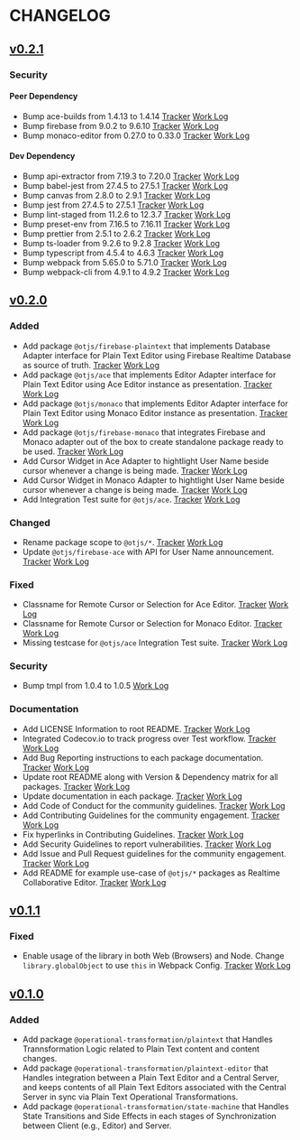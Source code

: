 # CHANGELOG

<!--
Read this section if it's your first time writing changelog, if not read anyway.

Guidelines:
- Don't dump commit log diffs as changelogs. Bad idea, it is.
- Changelogs are for humans, not machines.
- There should be an entry for every single version.
- The same types of changes should be grouped.
- the latest version comes first.

Tags:
- Added: for new features.
- Changed: for changes in existing functionality.
- Deprecated: for soon-to-be removed features.
- Removed: for now removed features.
- Fixed: for any bug fixes.
- Security: in case of vulnerabilities.
- Documentation: in case of documentation update.

Good to have: commit or PR links.

-->

## [v0.2.1](https://github.com/Progyan1997/Operational-Transformation/tree/v0.2.1)

### Security

#### Peer Dependency

- Bump ace-builds from 1.4.13 to 1.4.14 [Tracker](https://github.com/Progyan1997/Operational-Transformation/issues/101) [Work Log](https://github.com/Progyan1997/Operational-Transformation/pull/102)
- Bump firebase from 9.0.2 to 9.6.10 [Tracker](https://github.com/Progyan1997/Operational-Transformation/issues/101) [Work Log](https://github.com/Progyan1997/Operational-Transformation/pull/102)
- Bump monaco-editor from 0.27.0 to 0.33.0 [Tracker](https://github.com/Progyan1997/Operational-Transformation/issues/101) [Work Log](https://github.com/Progyan1997/Operational-Transformation/pull/102)

#### Dev Dependency

- Bump api-extractor from 7.19.3 to 7.20.0 [Tracker](https://github.com/Progyan1997/Operational-Transformation/issues/101) [Work Log](https://github.com/Progyan1997/Operational-Transformation/pull/102)
- Bump babel-jest from 27.4.5 to 27.5.1 [Tracker](https://github.com/Progyan1997/Operational-Transformation/issues/101) [Work Log](https://github.com/Progyan1997/Operational-Transformation/pull/102)
- Bump canvas from 2.8.0 to 2.9.1 [Tracker](https://github.com/Progyan1997/Operational-Transformation/issues/101) [Work Log](https://github.com/Progyan1997/Operational-Transformation/pull/102)
- Bump jest from 27.4.5 to 27.5.1 [Tracker](https://github.com/Progyan1997/Operational-Transformation/issues/101) [Work Log](https://github.com/Progyan1997/Operational-Transformation/pull/102)
- Bump lint-staged from 11.2.6 to 12.3.7 [Tracker](https://github.com/Progyan1997/Operational-Transformation/issues/101) [Work Log](https://github.com/Progyan1997/Operational-Transformation/pull/102)
- Bump preset-env from 7.16.5 to 7.16.11 [Tracker](https://github.com/Progyan1997/Operational-Transformation/issues/101) [Work Log](https://github.com/Progyan1997/Operational-Transformation/pull/102)
- Bump prettier from 2.5.1 to 2.6.2 [Tracker](https://github.com/Progyan1997/Operational-Transformation/issues/101) [Work Log](https://github.com/Progyan1997/Operational-Transformation/pull/102)
- Bump ts-loader from 9.2.6 to 9.2.8 [Tracker](https://github.com/Progyan1997/Operational-Transformation/issues/101) [Work Log](https://github.com/Progyan1997/Operational-Transformation/pull/102)
- Bump typescript from 4.5.4 to 4.6.3 [Tracker](https://github.com/Progyan1997/Operational-Transformation/issues/101) [Work Log](https://github.com/Progyan1997/Operational-Transformation/pull/102)
- Bump webpack from 5.65.0 to 5.71.0 [Tracker](https://github.com/Progyan1997/Operational-Transformation/issues/101) [Work Log](https://github.com/Progyan1997/Operational-Transformation/pull/102)
- Bump webpack-cli from 4.9.1 to 4.9.2 [Tracker](https://github.com/Progyan1997/Operational-Transformation/issues/101) [Work Log](https://github.com/Progyan1997/Operational-Transformation/pull/102)

## [v0.2.0](https://github.com/Progyan1997/Operational-Transformation/tree/v0.2.0)

### Added

- Add package `@otjs/firebase-plaintext` that implements Database Adapter interface for Plain Text Editor using Firebase Realtime Database as source of truth. [Tracker](https://github.com/Progyan1997/Operational-Transformation/issues/5) [Work Log](https://github.com/Progyan1997/Operational-Transformation/pull/23)
- Add package `@otjs/ace` that implements Editor Adapter interface for Plain Text Editor using Ace Editor instance as presentation. [Tracker](https://github.com/Progyan1997/Operational-Transformation/issues/46) [Work Log](https://github.com/Progyan1997/Operational-Transformation/pull/59)
- Add package `@otjs/monaco` that implements Editor Adapter interface for Plain Text Editor using Monaco Editor instance as presentation. [Tracker](https://github.com/Progyan1997/Operational-Transformation/issues/6) [Work Log](https://github.com/Progyan1997/Operational-Transformation/pull/27)
- Add package `@otjs/firebase-monaco` that integrates Firebase and Monaco adapter out of the box to create standalone package ready to be used. [Tracker](https://github.com/Progyan1997/Operational-Transformation/issues/36) [Work Log](https://github.com/Progyan1997/Operational-Transformation/pull/37)
- Add Cursor Widget in Ace Adapter to hightlight User Name beside cursor whenever a change is being made. [Tracker](https://github.com/Progyan1997/Operational-Transformation/issues/76) [Work Log](https://github.com/Progyan1997/Operational-Transformation/pull/81)
- Add Cursor Widget in Monaco Adapter to hightlight User Name beside cursor whenever a change is being made. [Tracker](https://github.com/Progyan1997/Operational-Transformation/issues/29) [Work Log](https://github.com/Progyan1997/Operational-Transformation/pull/40)
- Add Integration Test suite for `@otjs/ace`. [Tracker](https://github.com/Progyan1997/Operational-Transformation/issues/77) [Work Log](https://github.com/Progyan1997/Operational-Transformation/pull/85)

### Changed

- Rename package scope to `@otjs/*`. [Tracker](https://github.com/Progyan1997/Operational-Transformation/issues/33) [Work Log](https://github.com/Progyan1997/Operational-Transformation/pull/34)
- Update `@otjs/firebase-ace` with API for User Name announcement. [Tracker](https://github.com/Progyan1997/Operational-Transformation/issues/83) [Work Log](https://github.com/Progyan1997/Operational-Transformation/pull/84)

### Fixed

- Classname for Remote Cursor or Selection for Ace Editor. [Tracker](https://github.com/Progyan1997/Operational-Transformation/issues/60) [Work Log](https://github.com/Progyan1997/Operational-Transformation/pull/75)
- Classname for Remote Cursor or Selection for Monaco Editor. [Tracker](https://github.com/Progyan1997/Operational-Transformation/issues/61) [Work Log](https://github.com/Progyan1997/Operational-Transformation/pull/62)
- Missing testcase for `@otjs/ace` Integration Test suite. [Tracker](https://github.com/Progyan1997/Operational-Transformation/issues/88) [Work Log](https://github.com/Progyan1997/Operational-Transformation/pull/89)

### Security

- Bump tmpl from 1.0.4 to 1.0.5 [Work Log](https://github.com/Progyan1997/Operational-Transformation/pull/41)

### Documentation

- Add LICENSE Information to root README. [Tracker](https://github.com/Progyan1997/Operational-Transformation/issues/14) [Work Log](https://github.com/Progyan1997/Operational-Transformation/pull/20)
- Integrated Codecov.io to track progress over Test workflow. [Tracker](https://github.com/Progyan1997/Operational-Transformation/issues/3) [Work Log](https://github.com/Progyan1997/Operational-Transformation/pull/24)
- Add Bug Reporting instructions to each package documentation. [Tracker](https://github.com/Progyan1997/Operational-Transformation/issues/18) [Work Log](https://github.com/Progyan1997/Operational-Transformation/pull/31)
- Update root README along with Version & Dependency matrix for all packages. [Tracker](https://github.com/Progyan1997/Operational-Transformation/issues/4) [Work Log](https://github.com/Progyan1997/Operational-Transformation/pull/39)
- Update documentation in each package. [Tracker](https://github.com/Progyan1997/Operational-Transformation/issues/2) [Work Log](https://github.com/Progyan1997/Operational-Transformation/pull/44)
- Add Code of Conduct for the community guidelines. [Tracker](https://github.com/Progyan1997/Operational-Transformation/issues/54) [Work Log](https://github.com/Progyan1997/Operational-Transformation/pull/56)
- Add Contributing Guidelines for the community engagement. [Tracker](https://github.com/Progyan1997/Operational-Transformation/issues/55) [Work Log](https://github.com/Progyan1997/Operational-Transformation/pull/57)
- Fix hyperlinks in Contributing Guidelines. [Tracker](https://github.com/Progyan1997/Operational-Transformation/issues/64) [Work Log](https://github.com/Progyan1997/Operational-Transformation/pull/65)
- Add Security Guidelines to report vulnerabilities. [Tracker](https://github.com/Progyan1997/Operational-Transformation/issues/52) [Work Log](https://github.com/Progyan1997/Operational-Transformation/pull/80)
- Add Issue and Pull Request guidelines for the community engagement. [Tracker](https://github.com/Progyan1997/Operational-Transformation/issues/53) [Work Log](https://github.com/Progyan1997/Operational-Transformation/pull/86)
- Add README for example use-case of `@otjs/*` packages as Realtime Collaborative Editor. [Tracker](https://github.com/Progyan1997/Operational-Transformation/issues/67) [Work Log](https://github.com/Progyan1997/Operational-Transformation/pull/71)

## [v0.1.1](https://github.com/Progyan1997/Operational-Transformation/tree/v0.1.1)

### Fixed

- Enable usage of the library in both Web (Browsers) and Node. Change `library.globalObject` to use `this` in Webpack Config. [Tracker](https://github.com/Progyan1997/Operational-Transformation/issues/21) [Work Log](https://github.com/Progyan1997/Operational-Transformation/pull/22)

## [v0.1.0](https://github.com/Progyan1997/Operational-Transformation/tree/v0.1.0)

### Added

- Add package `@operational-transformation/plaintext` that Handles Trannsformation Logic related to Plain Text content and content changes.
- Add package `@operational-transformation/plaintext-editor` that Handles integration between a Plain Text Editor and a Central Server, and keeps contents of all Plain Text Editors associated with the Central Server in sync via Plain Text Operational Transformations.
- Add package `@operational-transformation/state-machine` that Handles State Transitions and Side Effects in each stages of Synchronization between Client (e.g., Editor) and Server.
